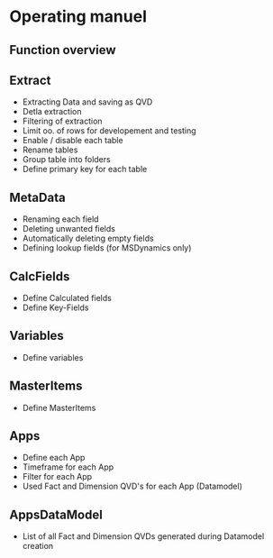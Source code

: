 # Operating manuel

## Function overview

## Extract
- Extracting Data and saving as QVD
- Detla extraction
- Filtering of extraction
- Limit oo. of rows for developement and testing
- Enable / disable each table
- Rename tables
- Group table into folders
- Define primary key for each table

## MetaData
- Renaming each field
- Deleting unwanted fields
- Automatically deleting empty fields
- Defining lookup fields (for MSDynamics only)

## CalcFields
- Define Calculated fields
- Define Key-Fields

## Variables
- Define variables

## MasterItems
- Define MasterItems

## Apps
- Define each App
- Timeframe for each App
- Filter for each App
- Used Fact and Dimension QVD's for each App (Datamodel)

## AppsDataModel
- List of all Fact and Dimension QVDs generated during Datamodel creation
